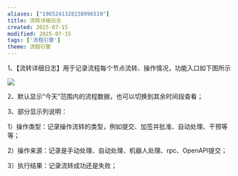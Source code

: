 ```yaml
---
aliases: ["1965241328238996519"]
title: 流转详细日志
created: 2025-07-15
modified: 2025-07-15
tags: ['流程引擎']
theme: 流程引擎
---
```


1、【流转详细日志】用于记录流程每个节点流转、操作情况，功能入口如下图所示

![](https://myhelpdoc.oss-cn-heyuan.aliyuncs.com/mdimages/92143441feb8835b2bb9122501d6e319.jpg)

2、默认显示“今天”范围内的流程数据，也可以切换到其余时间段查看；

3、部分显示列说明：

1）操作类型：记录操作流转的类型，例如提交、加签并批准、自动处理、干预等等；

2）操作来源：记录是手动处理、自动处理、机器人处理、rpc、OpenAPI提交；

3）执行结果：记录流转成功还是失败；


